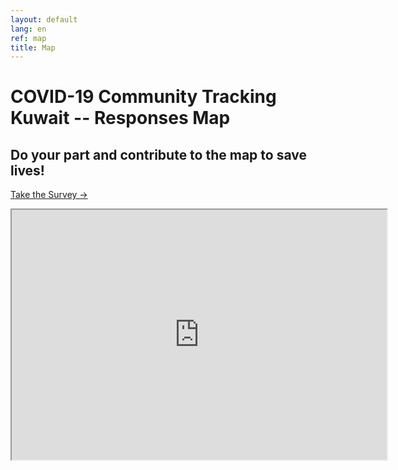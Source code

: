 ```yaml
---
layout: default
lang: en
ref: map
title: Map
---
```

# COVID-19 Community Tracking Kuwait -- Responses Map
## Do your part and contribute to the map to save lives!
<a href="https://survey123.arcgis.com/share/80e7e01a7cbb48d9a8a9b4232c766d4c" class="btn">Take the Survey →</a> 

<div class="embed"><iframe src="https://arcgis.com/apps/View/index.html?appid=a472c51ac8e748d58d0a8f7d66a824cd" title="TRackCOVIDKW Contribution Map" width="600" height="400"></iframe></div>